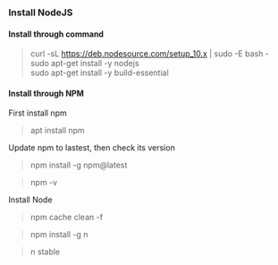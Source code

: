 ### Install NodeJS

#### Install through command

> curl -sL https://deb.nodesource.com/setup_10.x | sudo -E bash -  
> sudo apt-get install -y nodejs  
> sudo apt-get install -y build-essential


#### Install through NPM

First install npm

> apt install npm

Update npm to lastest, then check its version

> npm install -g npm@latest

> npm -v

Install Node

> npm cache clean -f

> npm install -g n

> n stable
